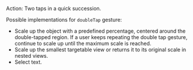 Action: Two taps in a quick succession.
<snippet id='gest-double-tap'/>
<snippet id='gest-double-tap-xml'/>

Possible implementations for `doubleTap` gesture:

 - Scale up the object with a predefined percentage, centered around the double-tapped region. 
If a user keeps repeating the double tap gesture, continue to scale up until the maximum scale is reached.
 - Scale up the smallest targetable view or returns it to its original scale in nested views.
 - Select text.